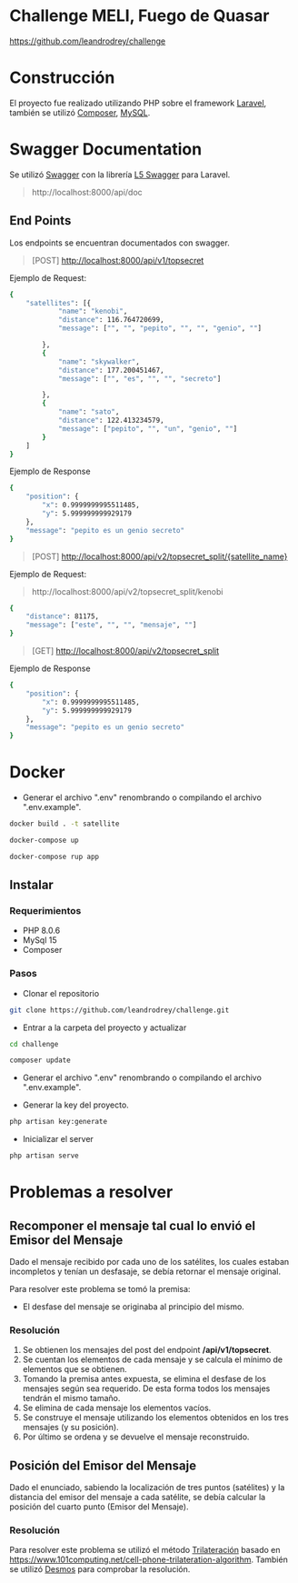 # Challenge MELI, Fuego de Quasar
https://github.com/leandrodrey/challenge

# Construcción
El proyecto fue realizado utilizando PHP sobre el framework [Laravel](https://laravel.com/), también se utilizó [Composer](https://getcomposer.org/), [MySQL](https://www.mysql.com/).

# Swagger Documentation
Se utilizó [Swagger](https://swagger.io/) con la librería [L5 Swagger](https://github.com/DarkaOnLine/L5-Swagger) para Laravel.
> http://localhost:8000/api/doc

## End Points

Los endpoints se encuentran documentados con swagger.

> [POST] [http://localhost:8000/api/v1/topsecret](http://localhost:8000/api/v1/topsecret)
   
Ejemplo de Request:
```bash
{
	"satellites": [{
			"name": "kenobi",
			"distance": 116.764720699,
			"message": ["", "", "pepito", "", "", "genio", ""]

		},
		{
			"name": "skywalker",
			"distance": 177.200451467,
			"message": ["", "es", "", "", "secreto"]

		},
		{
			"name": "sato",
			"distance": 122.413234579,
			"message": ["pepito", "", "un", "genio", ""]
		}
	]
}
```
Ejemplo de Response
```bash
{
    "position": {
        "x": 0.9999999995511485,
        "y": 5.999999999929179
    },
    "message": "pepito es un genio secreto"
}
```
> [POST] [http://localhost:8000/api/v2/topsecret_split/{satellite_name}](http://localhost:8000/api/v2/topsecret_split)

Ejemplo de Request:
>   http://localhost:8000/api/v2/topsecret_split/kenobi
```bash
{
    "distance": 81175,
    "message": ["este", "", "", "mensaje", ""]
}
```

> [GET] [http://localhost:8000/api/v2/topsecret_split](http://localhost:8000/api/v2/topsecret_split)

Ejemplo de Response
```bash
{
    "position": {
        "x": 0.9999999995511485,
        "y": 5.999999999929179
    },
    "message": "pepito es un genio secreto"
}
```
# Docker

* Generar el archivo ".env" renombrando o compilando el archivo ".env.example".

```bash
docker build . -t satellite
```

```bash
docker-compose up
```

```bash
docker-compose rup app
```

## Instalar

### Requerimientos
* PHP 8.0.6
* MySql 15 
* Composer

### Pasos
* Clonar el repositorio
```bash
git clone https://github.com/leandrodrey/challenge.git
```

* Entrar a la carpeta del proyecto y actualizar
```bash
cd challenge
```
```bash
composer update
```

* Generar el archivo ".env" renombrando o compilando el archivo ".env.example".

* Generar la key del proyecto.
```bash
php artisan key:generate
```
  
* Inicializar el server
```bash
php artisan serve
```
                                                                                           
# Problemas a resolver

## Recomponer el mensaje tal cual lo envió el Emisor del Mensaje
Dado el mensaje recibido por cada uno de los satélites, los cuales estaban incompletos y tenían un desfasaje, se debía retornar el mensaje original.

Para resolver este problema se tomó la premisa:
* El desfase del mensaje se originaba al principio del mismo.
 
### Resolución
1. Se obtienen los mensajes del post del endpoint **/api/v1/topsecret**.
2. Se cuentan los elementos de cada mensaje y se calcula el mínimo de elementos que se obtienen.
3. Tomando la premisa antes expuesta, se elimina el desfase de los mensajes según sea requerido. De esta forma todos los mensajes tendrán el mismo tamaño.
4. Se elimina de cada mensaje los elementos vacíos.
5. Se construye el mensaje utilizando los elementos obtenidos en los tres mensajes (y su posición).
6. Por último se ordena y se devuelve el mensaje reconstruido.


## Posición del Emisor del Mensaje
Dado el enunciado, sabiendo la localización de tres puntos (satélites) y la distancia del emisor del mensaje a cada satélite, 
se debía calcular la posición del cuarto punto (Emisor del Mensaje).
               
### Resolución

Para resolver este problema se utilizó el método [Trilateración](https://es.wikipedia.org/wiki/Trilateraci%C3%B3n) basado en https://www.101computing.net/cell-phone-trilateration-algorithm. También se utilizó [Desmos](https://www.desmos.com/calculator/vdy4hafwyb?lang=es) para comprobar la resolución.
